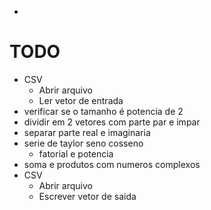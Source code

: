 - [](#org9dd20fe)



<a id="org9dd20fe"></a>

# TODO 

-   CSV
    -   Abrir arquivo
    -   Ler vetor de entrada
-   verificar se o tamanho é potencia de 2
-   dividir em 2 vetores com parte par e impar
-   separar parte real e imaginaria
-   serie de taylor seno cosseno
    -   fatorial e potencia
-   soma e produtos com numeros complexos
-   CSV
    -   Abrir arquivo
    -   Escrever vetor de saida
